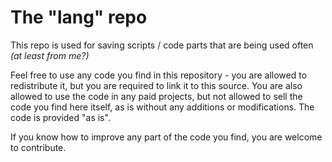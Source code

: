 # The "lang" repo


This repo is used for saving scripts / code parts that are being used often *(at least from me?)*

Feel free to use any code you find in this repository - you are allowed to redistribute it, but you are required to link it to this source.
You are also allowed to use the code in any paid projects, but not allowed to sell the code you find here itself, as is without any additions or modifications.
The code is provided "as is".

If you know how to improve any part of the code you find, you are welcome to contribute.
